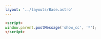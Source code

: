 ```yaml
---
layout: '../layouts/Base.astro'
---
```


```html
<script>
window.parent.postMessage('show_cc', '*');
</script>
```